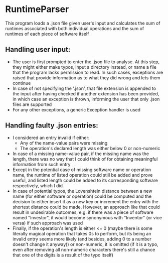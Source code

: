 # RuntimeParser

This program loads a .json file given user's input and calculates the sum of runtimes associated with both individual operations and the sum of runtimes of each piece of software itself

## Handling user input:
- The user is first prompted to enter the .json file to analyse. At this step, they might either make typos, input a directory instead, or name a file that the program lacks permission to read. In such cases, exceptions are raised that provide information as to what they did wrong and lets them continue
- In case of not specifying the '.json', that file extension is appended to the input after having checked if another extension has been provided, in which case an exception is thrown, informing the user that only .json files are supported
- For any other exceptions, a generic Exception handler is used

## Handling faulty .json entries:
- I considered an entry invalid if either:
    - Any of the name-value pairs were missing
    - The operation's declared length was either below 0 or non-numeric
- In case of a missing name-value pair, if the missing name was the length, there was no way that I could think of for obtaining meaningful information from such entry
- Except in the potential case of missing software name or operation name, the runtime of listed operation could still be added and prove useful, and listed length could be added to its corresponding software respectively, which I did
- In case of potential typos, the Lovenshtein distance between a new name (for either software or operation) could be computed and the decision to either insert it as a new key or increment the entry with the shortest distance could be made. However, an approach like that could result in undesirable outcomes, e.g. if there was a piece of software named "Investor", it would become synonymous with "Inventor" (or vice versa) if such approach was used
- Finally, if the operation's length is either <= 0 (maybe there is some literally magical operation that takes 0s to perform, but its being an invalid entry seems more likely (and besides, adding 0 to a number doesn't change it anyway)) or non-numeric, it is omitted (if it is a typo, even after removing all non-numeric characters there's still a chance that one of the digits is a result of the typo itself)
